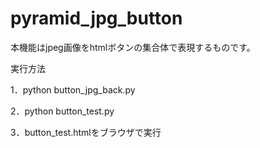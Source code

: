 # pyramid_jpg_button 
本機能はjpeg画像をhtmlボタンの集合体で表現するものです。 

実行方法 

1．python button_jpg_back.py 

2．python button_test.py 

3．button_test.htmlをブラウザで実行 
